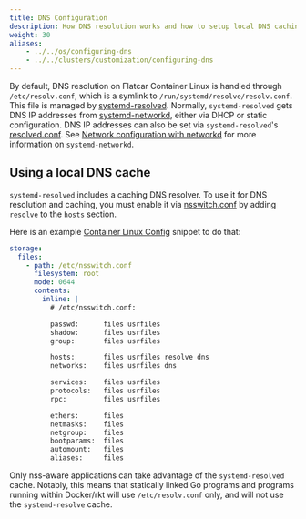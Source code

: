```yaml
---
title: DNS Configuration
description: How DNS resolution works and how to setup local DNS caching.
weight: 30
aliases:
    - ../../os/configuring-dns
    - ../../clusters/customization/configuring-dns
---
```


By default, DNS resolution on Flatcar Container Linux is handled through `/etc/resolv.conf`, which is a symlink to `/run/systemd/resolve/resolv.conf`. This file is managed by [systemd-resolved][systemd-resolved]. Normally, `systemd-resolved` gets DNS IP addresses from [systemd-networkd][systemd-networkd], either via DHCP or static configuration. DNS IP addresses can also be set via `systemd-resolved`'s [resolved.conf][resolved.conf]. See [Network configuration with networkd](network-config-with-networkd) for more information on `systemd-networkd`.

## Using a local DNS cache

`systemd-resolved` includes a caching DNS resolver. To use it for DNS resolution and caching, you must enable it via [nsswitch.conf][nsswitch.conf] by adding `resolve` to the `hosts` section.

Here is an example [Container Linux Config][cl-configs] snippet to do that:

```yaml
storage:
  files:
    - path: /etc/nsswitch.conf
      filesystem: root
      mode: 0644
      contents:
        inline: |
          # /etc/nsswitch.conf:

          passwd:      files usrfiles
          shadow:      files usrfiles
          group:       files usrfiles

          hosts:       files usrfiles resolve dns
          networks:    files usrfiles dns

          services:    files usrfiles
          protocols:   files usrfiles
          rpc:         files usrfiles

          ethers:      files
          netmasks:    files
          netgroup:    files
          bootparams:  files
          automount:   files
          aliases:     files
```

Only nss-aware applications can take advantage of the `systemd-resolved` cache. Notably, this means that statically linked Go programs and programs running within Docker/rkt will use `/etc/resolv.conf` only, and will not use the `systemd-resolve` cache.

[systemd-resolved]: http://www.freedesktop.org/software/systemd/man/systemd-resolved.service.html
[systemd-networkd]: http://www.freedesktop.org/software/systemd/man/systemd-networkd.service.html
[resolved.conf]: http://www.freedesktop.org/software/systemd/man/resolved.conf.html
[nsswitch.conf]: http://man7.org/linux/man-pages/man5/nsswitch.conf.5.html
[cl-configs]: ../../provisioning/cl-config
